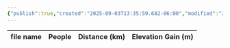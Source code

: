 ```yaml
---
{"publish":true,"created":"2025-09-03T13:35:59.682-06:00","modified":"2025-09-03T14:57:21.963-06:00","published":"2025-09-03T14:57:21.963-06:00","tags":["route"],"cssclasses":"","elevation":null,"region":"Kananaskis","location":"50.8809037, -115.2148205","DWYT":null,"Kane":"Easy","completed":false}
---
```



| file name | People | Distance (km) | Elevation Gain (m) |
| --------- | ------ | ------------- | ------------------ |